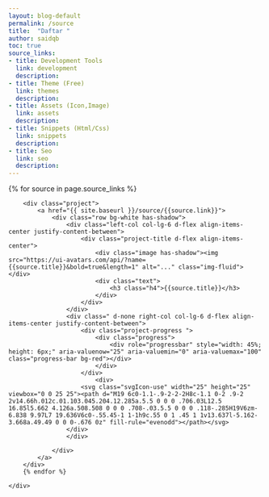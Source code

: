 ```yaml
---
layout: blog-default
permalink: /source
title:  "Daftar "
author: saidqb
toc: true
source_links:
- title: Development Tools
  link: development
  description: 
- title: Theme (Free)
  link: themes
  description: 
- title: Assets (Icon,Image)
  link: assets
  description: 
- title: Snippets (Html/Css)
  link: snippets
  description: 
- title: Seo
  link: seo
  description: 
---
```


<section class="source-main projects no-padding-top">
	<div class="container">
		<!-- Project-->
		{% for source in page.source_links %}

		<div class="project">
			<a href="{{ site.baseurl }}/source/{{source.link}}">
				<div class="row bg-white has-shadow">
					<div class="left-col col-lg-6 d-flex align-items-center justify-content-between">
						<div class="project-title d-flex align-items-center">
							<div class="image has-shadow"><img src="https://ui-avatars.com/api/?name={{source.title}}&bold=true&length=1" alt="..." class="img-fluid"></div>
							<div class="text">
								<h3 class="h4">{{source.title}}</h3>
							</div>
						</div>
					</div>
					<div class=" d-none right-col col-lg-6 d-flex align-items-center justify-content-between">
						<div class="project-progress ">
							<div class="progress">
								<div role="progressbar" style="width: 45%; height: 6px;" aria-valuenow="25" aria-valuemin="0" aria-valuemax="100" class="progress-bar bg-red"></div>
							</div>
						</div>
							<div>
						<svg class="svgIcon-use" width="25" height="25" viewbox="0 0 25 25"><path d="M19 6c0-1.1-.9-2-2-2H8c-1.1 0-2 .9-2 2v14.66h.012c.01.103.045.204.12.285a.5.5 0 0 0 .706.03L12.5 16.85l5.662 4.126a.508.508 0 0 0 .708-.03.5.5 0 0 0 .118-.285H19V6zm-6.838 9.97L7 19.636V6c0-.55.45-1 1-1h9c.55 0 1 .45 1 1v13.637l-5.162-3.668a.49.49 0 0 0-.676 0z" fill-rule="evenodd"></path></svg>
					</div>
					</div>
				
				</div>
			</a>
		</div>
		{% endfor %}

	</div>
</section>
